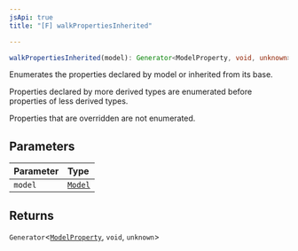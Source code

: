 ```yaml
---
jsApi: true
title: "[F] walkPropertiesInherited"

---
```

```ts
walkPropertiesInherited(model): Generator<ModelProperty, void, unknown>
```

Enumerates the properties declared by model or inherited from its base.

Properties declared by more derived types are enumerated before properties
of less derived types.

Properties that are overridden are not enumerated.

## Parameters

| Parameter | Type |
| :------ | :------ |
| `model` | [`Model`](../interfaces/Model.md) |

## Returns

`Generator`<[`ModelProperty`](../interfaces/ModelProperty.md), `void`, `unknown`\>
